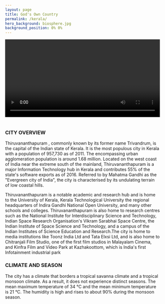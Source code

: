 ```yaml
---
layout: page
title: God's Own Country
permalink: /kerala/
hero_background: biosphere.jpg
background_position: 0% 0%
---
```


<div>
  <video controls id="montreal-video" style="width: 100%;">

    <source src="{{ site.baseurl }}/assets/img/cards/montreal2min.mp4" type="video/mp4">
  Your browser does not support the video tag.
  </video>
</div>
<br>  

### CITY OVERVIEW

Thiruvananthapuram , commonly known by its former name Trivandrum, is the capital of the Indian state of Kerala. It is the most populous city in Kerala with a population of 957,730 as of 2011. The encompassing urban agglomeration population is around 1.68 million. Located on the west coast of India near the extreme south of the mainland, Thiruvananthapuram is a major Information Technology hub in Kerala and contributes 55% of the state's software exports as of 2016. Referred to by Mahatma Gandhi as the "Evergreen city of India", the city is characterised by its undulating terrain of low coastal hills.

Thiruvananthapuram is a notable academic and research hub and is home to the University of Kerala, Kerala Technological University the regional headquarters of Indira Gandhi National Open University, and many other schools and colleges. Thiruvananthapuram is also home to research centres such as the National Institute for Interdisciplinary Science and Technology, Indian Space Research Organisation's Vikram Sarabhai Space Centre, the Indian Institute of Space Science and Technology, and a campus of the Indian Institutes of Science Education and Research.The city is home to media institutions like Toonz India Ltd and Tata Elxsi Ltd, and is also home to Chitranjali Film Studio, one of the first film studios in Malayalam Cinema, and Kinfra Film and Video Park at Kazhakoottom, which is India's first Infotainment industrial park

### CLIMATE AND SEASON

The city has a climate that borders a tropical savanna climate and a tropical monsoon climate. As a result, it does not experience distinct seasons. The mean maximum temperature of 34 °C and the mean minimum temperature is 21 °C. The humidity is high and rises to about 90% during the monsoon season.




<script>
  document.getElementById('montreal-video').controls = true;
</script>
